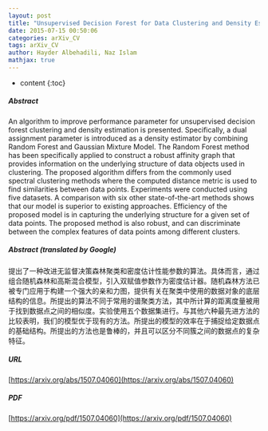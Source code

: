 ```yaml
---
layout: post
title: "Unsupervised Decision Forest for Data Clustering and Density Estimation"
date: 2015-07-15 00:50:06
categories: arXiv_CV
tags: arXiv_CV
author: Hayder Albehadili, Naz Islam
mathjax: true
---
```


* content
{:toc}

##### Abstract
An algorithm to improve performance parameter for unsupervised decision forest clustering and density estimation is presented. Specifically, a dual assignment parameter is introduced as a density estimator by combining Random Forest and Gaussian Mixture Model. The Random Forest method has been specifically applied to construct a robust affinity graph that provides information on the underlying structure of data objects used in clustering. The proposed algorithm differs from the commonly used spectral clustering methods where the computed distance metric is used to find similarities between data points. Experiments were conducted using five datasets. A comparison with six other state-of-the-art methods shows that our model is superior to existing approaches. Efficiency of the proposed model is in capturing the underlying structure for a given set of data points. The proposed method is also robust, and can discriminate between the complex features of data points among different clusters.

##### Abstract (translated by Google)
提出了一种改进无监督决策森林聚类和密度估计性能参数的算法。具体而言，通过组合随机森林和高斯混合模型，引入双赋值参数作为密度估计器。随机森林方法已被专门应用于构建一个强大的亲和力图，提供有关在聚类中使用的数据对象的底层结构的信息。所提出的算法不同于常用的谱聚类方法，其中所计算的距离度量被用于找到数据点之间的相似度。实验使用五个数据集进行。与其他六种最先进方法的比较表明，我们的模型优于现有的方法。所提出的模型的效率在于捕捉给定数据点的基础结构。所提出的方法也是鲁棒的，并且可以区分不同簇之间的数据点的复杂特征。

##### URL
[https://arxiv.org/abs/1507.04060](https://arxiv.org/abs/1507.04060)

##### PDF
[https://arxiv.org/pdf/1507.04060](https://arxiv.org/pdf/1507.04060)

